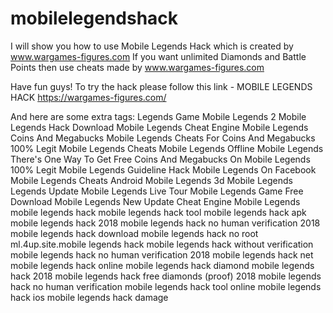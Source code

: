 # mobilelegendshack
I will show you how to use Mobile Legends Hack which is created by www.wargames-figures.com
If you want unlimited Diamonds and Battle Points then use cheats made by www.wargames-figures.com


Have fun guys! To try the hack please follow this link - MOBILE LEGENDS HACK https://wargames-figures.com/

And here are some extra tags: Legends Game Mobile Legends 2 Mobile Legends Hack Download Mobile Legends Cheat Engine Mobile Legends Coins And Megabucks Mobile Legends Cheats For Coins And Megabucks 100% Legit Mobile Legends Cheats Mobile Legends Offline Mobile Legends There's One Way To Get Free Coins And Megabucks On Mobile Legends 100% Legit Mobile Legends Guideline Hack Mobile Legends On Facebook Mobile Legends Cheats Android Mobile Legends 3d Mobile Legends Legends Update Mobile Legends Live Tour Mobile Legends Game Free Download Mobile Legends New Update Cheat Engine Mobile Legends mobile legends hack mobile legends hack tool mobile legends hack apk mobile legends hack 2018 mobile legends hack no human verification 2018 mobile legends hack download mobile legends hack no root ml.4up.site.mobile legends hack mobile legends hack without verification mobile legends hack no human verification 2018 mobile legends hack net mobile legends hack online mobile legends hack diamond mobile legends hack 2018 mobile legends hack free diamonds (proof) 2018 mobile legends hack no human verification mobile legends hack tool online mobile legends hack ios mobile legends hack damage
